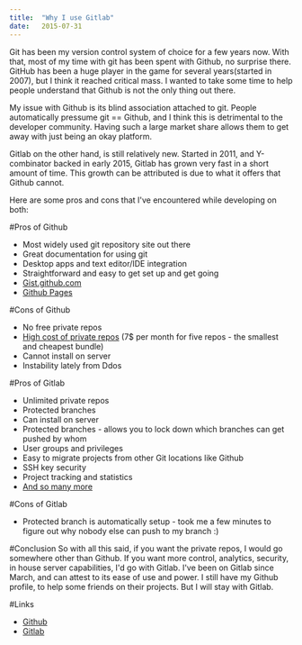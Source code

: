 ```yaml
---
title:  "Why I use Gitlab"
date:   2015-07-31
---
```


Git has been my version control system of choice for a few years now. With that, most of my time with git has been spent with Github, no surprise there. GitHub has been a huge player in the game for several years(started in 2007), but I think it reached critical mass. I wanted to take some time to help people understand that Github is not the only thing out there.

My issue with Github is its blind association attached to git. People automatically pressume git == Github, and I think this is detrimental to the developer community. Having such a large market share allows them to get away with just being an okay platform.

Gitlab on the other hand, is still relatively new. Started in 2011, and Y-combinator backed in early 2015, Gitlab has grown very fast in a short amount of time. This growth can be attributed is due to what it offers that Github cannot.

Here are some pros and cons that I've encountered while developing on both:

#Pros of Github
- Most widely used git repository site out there
- Great documentation for using git
- Desktop apps and text editor/IDE integration
- Straightforward and easy to get set up and get going
- [Gist.github.com](https://gist.github.com/)
- [Github Pages](https://pages.github.com/)

#Cons of Github
- No free private repos
- [High cost of private repos](https://github.com/pricing) (7$ per month for five repos - the smallest and cheapest bundle)
- Cannot install on server
- Instability lately from Ddos

#Pros of Gitlab
- Unlimited private repos
- Protected branches
- Can install on server
- Protected branches - allows you to lock down which branches can get pushed by whom
- User groups and privileges
- Easy to migrate projects from other Git locations like Github
- SSH key security
- Project tracking and statistics
- [And so many more](https://about.gitlab.com/better-than-github/)

#Cons of Gitlab
- Protected branch is automatically setup - took me a few minutes to figure out why nobody else can push to my branch :)

#Conclusion
So with all this said, if you want the private repos, I would go somewhere other than Github. If you want more control, analytics, security, in house server capabilities, I'd go with Gitlab. I've been on Gitlab since March, and can attest to its ease of use and power. I still have my Github profile, to help some friends on their projects. But I will stay with Gitlab.

#Links
- [Github](http://github.com)
- [Gitlab](https://about.gitlab.com/)








